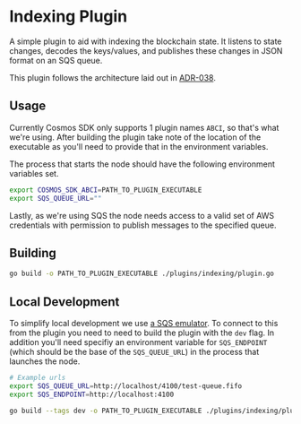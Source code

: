 # Indexing Plugin

A simple plugin to aid with indexing the blockchain state. It listens to state changes, decodes the keys/values, and publishes these changes in JSON format on an SQS queue.

This plugin follows the architecture laid out in [ADR-038](https://github.com/cosmos/cosmos-sdk/blob/main/docs/architecture/adr-038-state-listening.md).

## Usage

Currently Cosmos SDK only supports 1 plugin names `ABCI`, so that's what we're using. After building the plugin take note of the location of the executable as you'll need to provide that in the environment variables.

The process that starts the node should have the following environment variables set.

```sh
export COSMOS_SDK_ABCI=PATH_TO_PLUGIN_EXECUTABLE
export SQS_QUEUE_URL=""
```

Lastly, as we're using SQS the node needs access to a valid set of AWS credentials with permission to publish messages to the specified queue.

## Building

```sh
go build -o PATH_TO_PLUGIN_EXECUTABLE ./plugins/indexing/plugin.go
```

## Local Development

To simplify local development we use [a SQS emulator](https://github.com/Admiral-Piett/goaws/). To connect to this from the plugin you need to need to build the plugin with the `dev` flag. In addition you'll need specifiy an environment variable for `SQS_ENDPOINT` (which should be the base of the `SQS_QUEUE_URL`) in the process that launches the node.

```sh
# Example urls
export SQS_QUEUE_URL=http://localhost/4100/test-queue.fifo
export SQS_ENDPOINT=http://localhost:4100
```

```sh
go build --tags dev -o PATH_TO_PLUGIN_EXECUTABLE ./plugins/indexing/plugin.go
```
